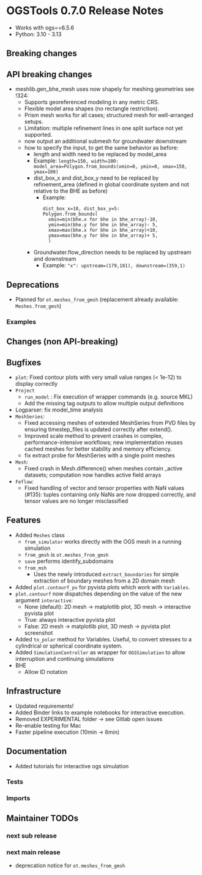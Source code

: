 # OGSTools 0.7.0 Release Notes

- Works with ogs==6.5.6
- Python: 3.10 - 3.13

## Breaking changes

## API breaking changes

- meshlib.gen_bhe_mesh uses now shapely for meshing geometries see !324:
  - Supports georeferenced modeling in any metric CRS.
  - Flexible model area shapes (no rectangle restriction).
  - Prism mesh works for all cases; structured mesh for well-arranged setups.
  - Limitation: multiple refinement lines in one split surface not yet supported.
  - now output an additional submesh for groundwater downstream
  - how to specify the input, to get the same behavior as before:
    - length and width need to be replaced by model_area
    - Example: `length=150, width=100: model_area=Polygon.from_bounds(xmin=0, ymin=0, xmax=150, ymax=100)`
    - dist_box_x and dist_box_y need to be replaced by refinement_area (defined in global coordinate system and not relative to the BHE as before)
      - Example:
        ```
        dist_box_x=10, dist_box_y=5:
        Polygon.from_bounds(
          xmin=min(bhe.x for bhe in bhe_array)-10,
          ymin=min(bhe.y for bhe in bhe_array)- 5,
          xmax=max(bhe.x for bhe in bhe_array)+10,
          ymax=max(bhe.y for bhe in bhe_array)+ 5,
          )
        ```
    - Groundwater.flow_direction needs to be replaced by upstream and downstream
      - Example: `"x": upstream=(179,181), downstream=(359,1)`

## Deprecations

- Planned for `ot.meshes_from_gmsh` (replacement already available: `Meshes.from_gmsh`)

### Examples

## Changes (non API-breaking)

## Bugfixes

- `plot`: Fixed contour plots with very small value ranges (\< 1e-12) to display correctly
- `Project`
  - `run_model` : Fix execution of wrapper commands (e.g. source MKL)
  - Add the missing tag outputs to allow multiple output definitions
- Logparser: fix model_time analysis
- `MeshSeries`:
  - Fixed accessing meshes of extended MeshSeries from PVD files by ensuring timestep_files is updated correctly after extend().
  - Improved scale method to prevent crashes in complex, performance-intensive workflows; new implementation reuses cached meshes for better stability and memory efficiency.
  - fix extract probe for MeshSeries with a single point meshes
- `Mesh`:
  - Fixed crash in Mesh.difference() when meshes contain \_active datasets; computation now handles active field arrays
- `Feflow`:
  - Fixed handling of vector and tensor properties with NaN values (#135): tuples containing only NaNs are now dropped correctly, and tensor values are no longer misclassified

## Features

- Added `Meshes` class
  - `from_simulator` works directly with the OGS mesh in a running simulation
  - `from_gmsh` is `ot.meshes_from_gmsh`
  - `save` performs identify_subdomains
  - `from_msh`
    - Uses the newly introduced `extract_boundaries` for simple extraction of boundary meshes from a 2D domain mesh
- Added `plot.contourf_pv` for pyvista plots which work with `Variables`.
- `plot.contourf` now dispatches depending on the value of the new argument `interactive`:
  - None (default): 2D mesh -> matplotlib plot, 3D mesh -> interactive pyvista plot
  - True: always interactive pyvista plot
  - False: 2D mesh -> matplotlib plot, 3D mesh -> pyvista plot screenshot
- Added `to_polar` method for Variables. Useful, to convert stresses to a cylindrical or spherical coordinate system.
- Added `SimulationController` as wrapper for `OGSSimulation` to allow interruption and continuing simulations
- BHE
  - Allow ID notation

## Infrastructure

- Updated requirements!
- Added Binder links to example notebooks for interactive execution.
- Removed EXPERIMENTAL folder -> see Gitlab open issues
- Re-enable testing for Mac
- Faster pipeline execution (10min -> 6min)

## Documentation

- Added tutorials for interactive ogs simulation

### Tests

### Imports

## Maintainer TODOs

### next sub release

### next main release

- deprecation notice for `ot.meshes_from_gmsh`
